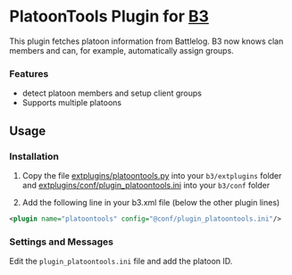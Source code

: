 # PlatoonTools Plugin for [B3](http://www.bigbrotherbot.net/ "B3")
This plugin fetches platoon information from Battlelog.
B3 now knows clan members and can, for example, automatically assign groups.

### Features

- detect platoon members and setup client groups
- Supports multiple platoons


## Usage

### Installation
1. Copy the file [extplugins/platoontools.py](extplugins/platoontools.py) into your `b3/extplugins` folder and
[extplugins/conf/plugin_platoontools.ini](extplugins/conf/plugin_platoontools.ini) into your `b3/conf` folder

2. Add the following line in your b3.xml file (below the other plugin lines)
```xml
<plugin name="platoontools" config="@conf/plugin_platoontools.ini"/>
```

### Settings and Messages
Edit the `plugin_platoontools.ini` file and add the platoon ID.
